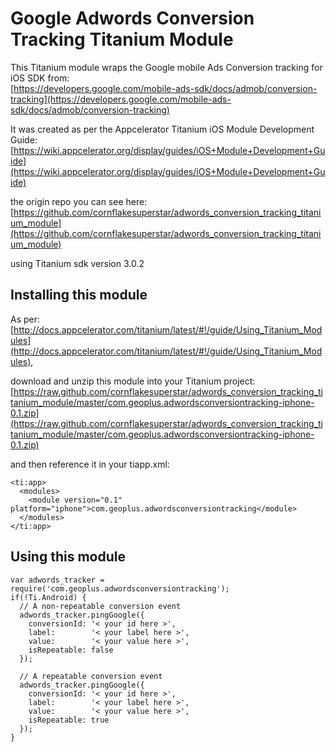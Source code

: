 # Google Adwords Conversion Tracking Titanium Module

This Titanium module wraps the Google mobile Ads Conversion tracking for iOS SDK from:  
[https://developers.google.com/mobile-ads-sdk/docs/admob/conversion-tracking](https://developers.google.com/mobile-ads-sdk/docs/admob/conversion-tracking)

It was created as per the Appcelerator Titanium iOS Module Development Guide:  
[https://wiki.appcelerator.org/display/guides/iOS+Module+Development+Guide](https://wiki.appcelerator.org/display/guides/iOS+Module+Development+Guide)

the origin repo you can see here:
[https://github.com/cornflakesuperstar/adwords_conversion_tracking_titanium_module](https://github.com/cornflakesuperstar/adwords_conversion_tracking_titanium_module)

using Titanium sdk version 3.0.2


## Installing this module

As per:  
[http://docs.appcelerator.com/titanium/latest/#!/guide/Using_Titanium_Modules](http://docs.appcelerator.com/titanium/latest/#!/guide/Using_Titanium_Modules),

download and unzip this module into your Titanium project:  
[https://raw.github.com/cornflakesuperstar/adwords_conversion_tracking_titanium_module/master/com.geoplus.adwordsconversiontracking-iphone-0.1.zip](https://raw.github.com/cornflakesuperstar/adwords_conversion_tracking_titanium_module/master/com.geoplus.adwordsconversiontracking-iphone-0.1.zip)


and then reference it in your tiapp.xml:

    <ti:app>
      <modules>
        <module version="0.1" platform="iphone">com.geoplus.adwordsconversiontracking</module>
      </modules>
    </ti:app>

## Using this module

    var adwords_tracker = require('com.geoplus.adwordsconversiontracking');
    if(!Ti.Android) {
      // A non-repeatable conversion event
      adwords_tracker.pingGoogle({
        conversionId: '< your id here >', 
        label:        '< your label here >',
        value:        '< your value here >',
        isRepeatable: false
      });

      // A repeatable conversion event
      adwords_tracker.pingGoogle({
        conversionId: '< your id here >', 
        label:        '< your label here >',
        value:        '< your value here >',
        isRepeatable: true
      });
    }
